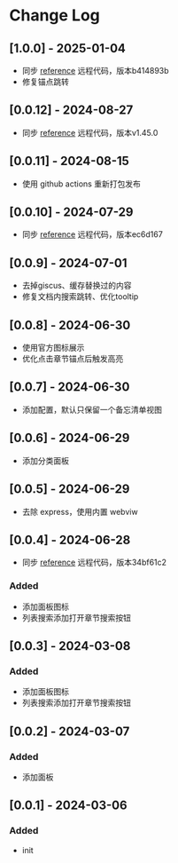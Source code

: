 # Change Log

<!-- All notable changes to the "quick-reference" extension will be documented in this file. -->
<!-- Check [Keep a Changelog](http://keepachangelog.com/) for recommendations on how to structure this file. -->

## [1.0.0] - 2025-01-04

- 同步 [reference](https://github.com/jaywcjlove/reference.git) 远程代码，版本b414893b
- 修复锚点跳转

## [0.0.12] - 2024-08-27

- 同步 [reference](https://github.com/jaywcjlove/reference.git) 远程代码，版本v1.45.0

## [0.0.11] - 2024-08-15

- 使用 github actions 重新打包发布

## [0.0.10] - 2024-07-29

- 同步 [reference](https://github.com/jaywcjlove/reference.git) 远程代码，版本ec6d167

## [0.0.9] - 2024-07-01

- 去掉giscus、缓存替换过的内容
- 修复文档内搜索跳转、优化tooltip

## [0.0.8] - 2024-06-30

- 使用官方图标展示
- 优化点击章节锚点后触发高亮

## [0.0.7] - 2024-06-30

- 添加配置，默认只保留一个备忘清单视图

## [0.0.6] - 2024-06-29

- 添加分类面板

## [0.0.5] - 2024-06-29

- 去除 express，使用内置 webviw

## [0.0.4] - 2024-06-28

- 同步 [reference](https://github.com/jaywcjlove/reference.git) 远程代码，版本34bf61c2

### Added

- 添加面板图标
- 列表搜索添加打开章节搜索按钮

## [0.0.3] - 2024-03-08

### Added

- 添加面板图标
- 列表搜索添加打开章节搜索按钮

## [0.0.2] - 2024-03-07

### Added

- 添加面板

## [0.0.1] - 2024-03-06

### Added

- init